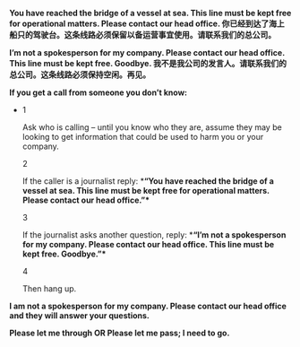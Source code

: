 **You have reached the bridge of a vessel at sea. This line must be kept free for operational matters. Please contact our head office.
你已经到达了海上船只的驾驶台。这条线路必须保留以备运营事宜使用。请联系我们的总公司。**

**I’m not a spokesperson for my company. Please contact our head office. This line must be kept free. Goodbye.
我不是我公司的发言人。请联系我们的总公司。这条线路必须保持空闲。再见。**

**If you get a call from someone you don’t know:**

- 1

  Ask who is calling – until you know who they are, assume they may be looking to get information that could be used to harm you or your company.

  2

  If the caller is a journalist reply: ***“You have reached the bridge of a vessel at sea. This line must be kept free for operational matters. Please contact our head office.”\***

  3

  If the journalist asks another question, reply: ***“I’m not a spokesperson for my company. Please contact our head office. This line must be kept free. Goodbye.”\***

  4

  Then hang up.

**I am not a spokesperson for my company. Please contact our head office and they will answer your questions.**

**Please let me through OR Please let me pass; I need to go.**